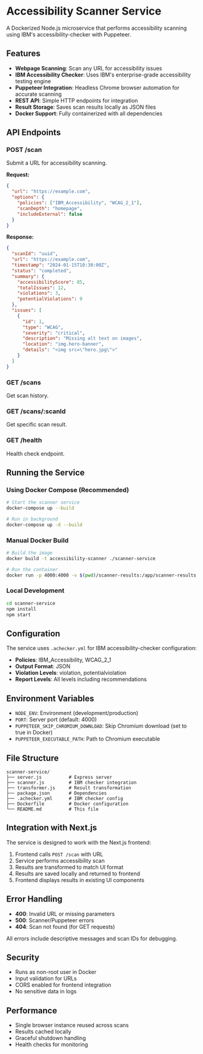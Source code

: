 # Accessibility Scanner Service

A Dockerized Node.js microservice that performs accessibility scanning using IBM's accessibility-checker with Puppeteer.

## Features

- **Webpage Scanning**: Scan any URL for accessibility issues
- **IBM Accessibility Checker**: Uses IBM's enterprise-grade accessibility testing engine
- **Puppeteer Integration**: Headless Chrome browser automation for accurate scanning
- **REST API**: Simple HTTP endpoints for integration
- **Result Storage**: Saves scan results locally as JSON files
- **Docker Support**: Fully containerized with all dependencies

## API Endpoints

### POST /scan
Submit a URL for accessibility scanning.

**Request:**
```json
{
  "url": "https://example.com",
  "options": {
    "policies": ["IBM_Accessibility", "WCAG_2_1"],
    "scanDepth": "homepage",
    "includeExternal": false
  }
}
```

**Response:**
```json
{
  "scanId": "uuid",
  "url": "https://example.com",
  "timestamp": "2024-01-15T10:30:00Z",
  "status": "completed",
  "summary": {
    "accessibilityScore": 85,
    "totalIssues": 12,
    "violations": 3,
    "potentialViolations": 9
  },
  "issues": [
    {
      "id": 1,
      "type": "WCAG",
      "severity": "critical",
      "description": "Missing alt text on images",
      "location": "img.hero-banner",
      "details": "<img src=\"hero.jpg\">"
    }
  ]
}
```

### GET /scans
Get scan history.

### GET /scans/:scanId
Get specific scan result.

### GET /health
Health check endpoint.

## Running the Service

### Using Docker Compose (Recommended)

```bash
# Start the scanner service
docker-compose up --build

# Run in background
docker-compose up -d --build
```

### Manual Docker Build

```bash
# Build the image
docker build -t accessibility-scanner ./scanner-service

# Run the container
docker run -p 4000:4000 -v $(pwd)/scanner-results:/app/scanner-results accessibility-scanner
```

### Local Development

```bash
cd scanner-service
npm install
npm start
```

## Configuration

The service uses `.achecker.yml` for IBM accessibility-checker configuration:

- **Policies**: IBM_Accessibility, WCAG_2_1
- **Output Format**: JSON
- **Violation Levels**: violation, potentialviolation
- **Report Levels**: All levels including recommendations

## Environment Variables

- `NODE_ENV`: Environment (development/production)
- `PORT`: Server port (default: 4000)
- `PUPPETEER_SKIP_CHROMIUM_DOWNLOAD`: Skip Chromium download (set to true in Docker)
- `PUPPETEER_EXECUTABLE_PATH`: Path to Chromium executable

## File Structure

```
scanner-service/
├── server.js          # Express server
├── scanner.js         # IBM checker integration
├── transformer.js     # Result transformation
├── package.json       # Dependencies
├── .achecker.yml      # IBM checker config
├── Dockerfile         # Docker configuration
└── README.md          # This file
```

## Integration with Next.js

The service is designed to work with the Next.js frontend:

1. Frontend calls `POST /scan` with URL
2. Service performs accessibility scan
3. Results are transformed to match UI format
4. Results are saved locally and returned to frontend
5. Frontend displays results in existing UI components

## Error Handling

- **400**: Invalid URL or missing parameters
- **500**: Scanner/Puppeteer errors
- **404**: Scan not found (for GET requests)

All errors include descriptive messages and scan IDs for debugging.

## Security

- Runs as non-root user in Docker
- Input validation for URLs
- CORS enabled for frontend integration
- No sensitive data in logs

## Performance

- Single browser instance reused across scans
- Results cached locally
- Graceful shutdown handling
- Health checks for monitoring
